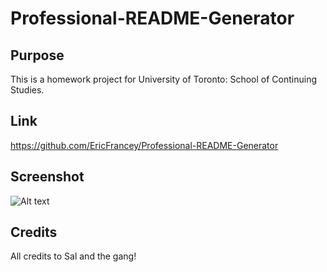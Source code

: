 # Professional-README-Generator

## Purpose

This is a homework project for University of Toronto: School of Continuing Studies.


## Link
https://github.com/EricFrancey/Professional-README-Generator

## Screenshot
  ![Alt text](Demo/MDGenDemo.gif?raw=true "Screenshot")

  
## Credits
All credits to Sal and the gang!
